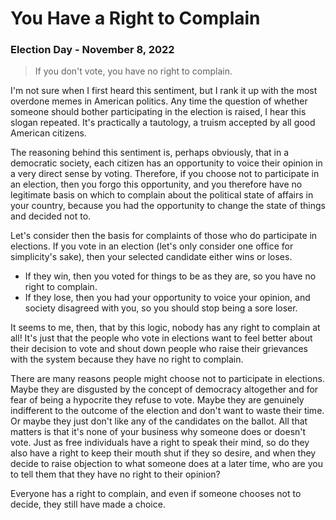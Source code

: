 <title>You Have a Right to Complain - Dave's World</title>

You Have a Right to Complain
============================

### Election Day - November 8, 2022

> If you don't vote, you have no right to complain.

I'm not sure when I first heard this sentiment, but I rank it up with the most
overdone memes in American politics. Any time the question of whether someone
should bother participating in the election is raised, I hear this slogan
repeated. It's practically a tautology, a truism accepted by all good American
citizens.

The reasoning behind this sentiment is, perhaps obviously, that in a democratic
society, each citizen has an opportunity to voice their opinion in a very
direct sense by voting. Therefore, if you choose not to participate in an
election, then you forgo this opportunity, and you therefore have no legitimate
basis on which to complain about the political state of affairs in your
country, because you had the opportunity to change the state of things and
decided not to.

Let's consider then the basis for complaints of those who do participate in
elections. If you vote in an election (let's only consider one office for
simplicity's sake), then your selected candidate either wins or loses.

- If they win, then you voted for things to be as they are, so you have no
  right to complain.
- If they lose, then you had your opportunity to voice your opinion, and
  society disagreed with you, so you should stop being a sore loser.

It seems to me, then, that by this logic, nobody has any right to complain at
all! It's just that the people who vote in elections want to feel better about
their decision to vote and shout down people who raise their grievances with
the system because they have no right to complain.

There are many reasons people might choose not to participate in
elections. Maybe they are disgusted by the concept of democracy altogether and
for fear of being a hypocrite they refuse to vote. Maybe they are genuinely
indifferent to the outcome of the election and don't want to waste their
time. Or maybe they just don't like any of the candidates on the ballot. All
that matters is that it's none of your business why someone does or doesn't
vote. Just as free individuals have a right to speak their mind, so do they
also have a right to keep their mouth shut if they so desire, and when they
decide to raise objection to what someone does at a later time, who are you to
tell them that they have no right to their opinion?

Everyone has a right to complain, and even if someone chooses not to decide,
they still have made a choice.
